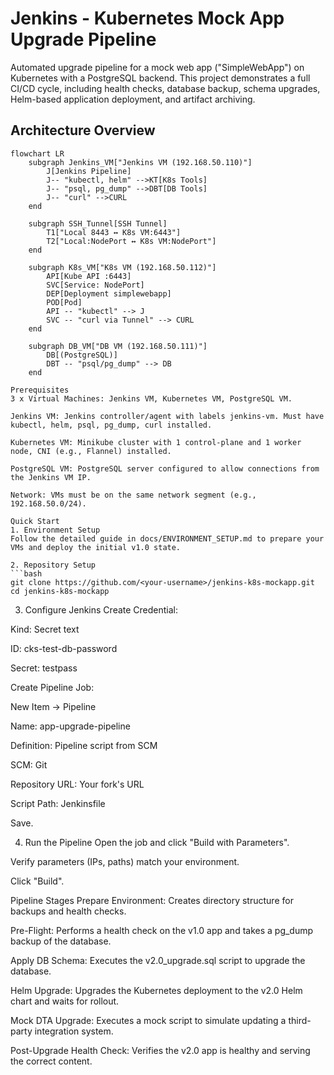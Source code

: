 # Jenkins - Kubernetes Mock App Upgrade Pipeline

Automated upgrade pipeline for a mock web app ("SimpleWebApp") on Kubernetes with a PostgreSQL backend. This project demonstrates a full CI/CD cycle, including health checks, database backup, schema upgrades, Helm-based application deployment, and artifact archiving.

## Architecture Overview

```mermaid
flowchart LR
    subgraph Jenkins_VM["Jenkins VM (192.168.50.110)"]
        J[Jenkins Pipeline]
        J-- "kubectl, helm" -->KT[K8s Tools]
        J-- "psql, pg_dump" -->DBT[DB Tools]
        J-- "curl" -->CURL
    end

    subgraph SSH_Tunnel[SSH Tunnel]
        T1["Local 8443 ↔ K8s VM:6443"]
        T2["Local:NodePort ↔ K8s VM:NodePort"]
    end

    subgraph K8s_VM["K8s VM (192.168.50.112)"]
        API[Kube API :6443]
        SVC[Service: NodePort]
        DEP[Deployment simplewebapp]
        POD[Pod]
        API -- "kubectl" --> J
        SVC -- "curl via Tunnel" --> CURL
    end

    subgraph DB_VM["DB VM (192.168.50.111)"]
        DB[(PostgreSQL)]
        DBT -- "psql/pg_dump" --> DB
    end

Prerequisites
3 x Virtual Machines: Jenkins VM, Kubernetes VM, PostgreSQL VM.

Jenkins VM: Jenkins controller/agent with labels jenkins-vm. Must have kubectl, helm, psql, pg_dump, curl installed.

Kubernetes VM: Minikube cluster with 1 control-plane and 1 worker node, CNI (e.g., Flannel) installed.

PostgreSQL VM: PostgreSQL server configured to allow connections from the Jenkins VM IP.

Network: VMs must be on the same network segment (e.g., 192.168.50.0/24).

Quick Start
1. Environment Setup
Follow the detailed guide in docs/ENVIRONMENT_SETUP.md to prepare your VMs and deploy the initial v1.0 state.

2. Repository Setup
```bash
git clone https://github.com/<your-username>/jenkins-k8s-mockapp.git
cd jenkins-k8s-mockapp
```

3. Configure Jenkins
Create Credential:

Kind: Secret text

ID: cks-test-db-password

Secret: testpass

Create Pipeline Job:

New Item → Pipeline

Name: app-upgrade-pipeline

Definition: Pipeline script from SCM

SCM: Git

Repository URL: Your fork's URL

Script Path: Jenkinsfile

Save.

4. Run the Pipeline
Open the job and click "Build with Parameters".

Verify parameters (IPs, paths) match your environment.

Click "Build".

Pipeline Stages
Prepare Environment: Creates directory structure for backups and health checks.

Pre-Flight: Performs a health check on the v1.0 app and takes a pg_dump backup of the database.

Apply DB Schema: Executes the v2.0_upgrade.sql script to upgrade the database.

Helm Upgrade: Upgrades the Kubernetes deployment to the v2.0 Helm chart and waits for rollout.

Mock DTA Upgrade: Executes a mock script to simulate updating a third-party integration system.

Post-Upgrade Health Check: Verifies the v2.0 app is healthy and serving the correct content.

